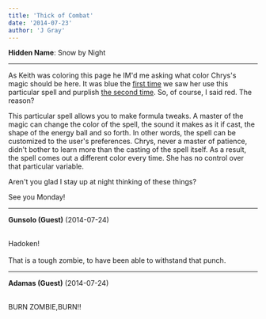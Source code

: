 ```yaml
---
title: 'Thick of Combat'
date: '2014-07-23'
author: 'J Gray'
---
```


<p><strong>Hidden Name</strong>: Snow by Night</p><hr>
<p>As Keith was coloring this page he IM'd me asking what color Chrys's magic should be here. It was blue the <a href="http://mysteriesofthearcana.com/comics/5/" target="_blank">first time</a> we saw her use this particular spell and purplish <a href="http://mysteriesofthearcana.com/comics/153/" target="_blank">the second time</a>. So, of course, I said red. The reason? </p><p>This particular spell allows you to make formula tweaks. A master of the magic can change the color of the spell, the sound it makes as it if cast, the shape of the energy ball and so forth. In other words, the spell can be customized to the user's preferences. Chrys, never a master of patience, didn't bother to learn more than the casting of the spell itself. As a result, the spell comes out a different color every time. She has no control over that particular variable.</p><p>Aren't you glad I stay up at night thinking of these things?</p><p>See you Monday!</p>

---
**Gunsolo (Guest)** (2014-07-24)

<br> Hadoken!<br><br>That is a tough zombie, to have been able to withstand that punch.<br>

---
**Adamas (Guest)** (2014-07-24)

<br> BURN ZOMBIE,BURN!!

